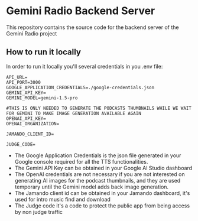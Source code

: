 # Gemini Radio Backend Server
This repository contains the source code for the backend server of the Gemini Radio project
## How to run it locally
In order to run it locally you'll several credentials in you .env file:
```
API_URL=
API_PORT=3000
GOOGLE_APPLICATION_CREDENTIALS=./google-credentials.json
GEMINI_API_KEY=
GEMINI_MODEL=gemini-1.5-pro

#THIS IS ONLY NEEDED TO GENERATE THE PODCASTS THUMBNAILS WHILE WE WAIT FOR GEMINI TO MAKE IMAGE GENERATION AVAILABLE AGAIN
OPENAI_API_KEY=
OPENAI_ORGANIZATION=

JAMANDO_CLIENT_ID=

JUDGE_CODE=
```

- The Google Application Credentials is the json file generated in your Google console required for all the TTS functionalities.
- The Gemini API Key can be obtained in your Google AI Studio dashboard
- The OpenAI credentials are not necessary if you are not interested on generating AI images for the podcast thumbnails, and they are used temporary until the Gemini model adds back image generation.
- The Jamando client id can be obtained in your Jamando dashboard, it's used for intro music find and download
- The Judge code it's a code to protect the public app from being access by non judge traffic